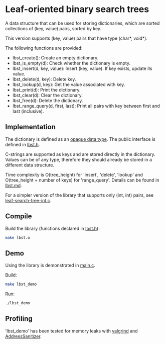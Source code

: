 # Leaf-oriented binary search trees

A data structure that can be used for storing dictionaries, which are sorted collections of (key, value) pairs, sorted by key.

This version supports (key, value) pairs that have type (char*, void*).

The following functions are provided:

* lbst_create(): Create an empty dictionary.
* lbst_is_empty(d): Check whether the dictionary is empty.
* lbst_insert(d, key, value): Insert (key, value). If key exists, update its value.
* lbst_delete(d, key): Delete key.
* lbst_lookup(d, key): Get the value associated with key.
* lbst_print(d): Print the dictionary.
* lbst_clear(d): Clear the dictionary.
* lbst_free(d): Delete the dictionary.
* lbst_range_query(d, first, last): Print all pairs with key between first and last (inclusive).

## Implementation

The dictionary is defined as an [opaque data type](https://en.wikipedia.org/wiki/Opaque_data_type). The public interface is defined in [lbst.h](src/lbst.h).

C-strings are supported as keys and are stored directly in the dictionary. Values can be of any type, therefore they should already be stored in a different data structure.

Time complexity is O(tree_height) for 'insert', 'delete', 'lookup' and O(tree_height + number of keys) for 'range_query'. Details can be found in [lbst.md](lbst.md).

For a simpler version of the library that supports only (int, int) pairs, see [leaf-search-tree-int.c](https://github.com/tasxatzial/leaf-search-tree-int.c).

## Compile

Build the library (functions declared in [lbst.h](src/lbst.h)):

```bash
make lbst.o
```

## Demo

Using the library is demonstrated in [main.c](src/main.c).

Build:

```bash
make lbst_demo
```

Run:

```bash
./lbst_demo
```

## Profiling

'lbst_demo' has been tested for memory leaks with [valgrind](https://valgrind.org/) and [AddressSanitizer](https://github.com/google/sanitizers/wiki/AddressSanitizer).
